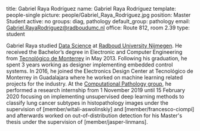 title: Gabriel Raya Rodríguez
name: Gabriel Raya Rodríguez
template: people-single
picture: people/Gabriel_Raya_Rodríguez.jpg
position: Master Student
active: no
groups: diag, pathology
default_group: pathology
email: Gabriel.RayaRodriguez@radboudumc.nl
office: Route 812, room 2.39
type: student

Gabriel Raya studied <a href="https://www.ru.nl/courseguides/2018/science/master/master-computing-science/specialisation-data-science/structure-master-specialisation-data-science/">Data Science</a> at <a href="https://www.ru.nl/english/">Radboud University Nijmegen</a>. He received the Bachelor’s degree in Electronic and Computer Engineering from <a href="https://tec.mx/en">Tecnológico de Monterrey</a> in May 2013. Following his graduation, he spent 3 years working as designer implementing embedded control systems. In 2016,  he joined the Electronics Design Center at Tecnológico de Monterrey in Guadalajara where he worked on machine learning related projects for the industry. At the <a href="https://www.computationalpathologygroup.eu">Computational Pathology group</a>, he performed a research internship from 1 November 2019 until 15 February 2020 focusing on implementing unsupervised deep learning methods to classify lung cancer subtypes in histopathology images under the supervision of [member/witali-aswolinskiy] and [member/francesco-ciompi] and afterwards worked on out-of-distribution detection for his Master's thesis under the supervision of [member/jasper-linmans].
